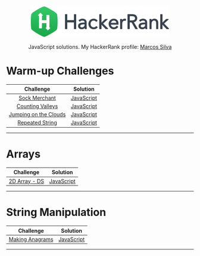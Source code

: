 <p align="center">
  <a href="https://www.hackerrank.com/marcosgustavobh">
    <img alt="HackerRank" src="https://raw.githubusercontent.com/marcossilvabr/hackerrank-js/master/hacker-rank-logo.png">
  </a>
</p>
<p align="center">
</p>
<p align="center">
  JavaScript solutions.
  My HackerRank profile: <a alt="HackerRank Profile" href="https://www.hackerrank.com/marcosgustavobh">Marcos Silva</a>
</p>

# Warm-up Challenges
| Challenge       | Solution |
|:---------------:|:--------:|
[Sock Merchant](https://www.hackerrank.com/challenges/sock-merchant)| [JavaScript](WarmUpChallenges/sockMerchant.js) |
[Counting Valleys](https://www.hackerrank.com/challenges/counting-valleys)| [JavaScript](WarmUpChallenges/countingValleys.js) |
[Jumping on the Clouds](https://www.hackerrank.com/challenges/jumping-on-the-clouds)| [JavaScript](WarmUpChallenges/jumpingOnTheClouds.js) |
[Repeated String](https://www.hackerrank.com/challenges/repeated-string)| [JavaScript](WarmUpChallenges/repeatedString.js) |
---

# Arrays
| Challenge       | Solution |
|:---------------:|:--------:|
[2D Array - DS](https://www.hackerrank.com/challenges/2d-array)| [JavaScript](Arrays/2dArray.js) |
---

# String Manipulation
| Challenge       | Solution |
|:---------------:|:--------:|
[Making Anagrams](https://www.hackerrank.com/challenges/alternating-characters)| [JavaScript](StringManipulation/makingAnagrams.js) |
---

